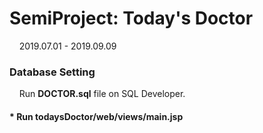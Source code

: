 # SemiProject: Today's Doctor
&nbsp; &nbsp; 2019.07.01 - 2019.09.09

### Database Setting
&nbsp; &nbsp; Run __DOCTOR.sql__ file on SQL Developer.

#### * Run todaysDoctor/web/views/main.jsp

